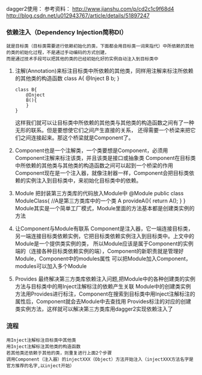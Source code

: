 dagger2使用：
    参考资料：  http://www.jianshu.com/p/cd2c1c9f68d4
              http://blog.csdn.net/u012943767/article/details/51897247



### 依赖注入（Dependency Injection简称DI）
    就是目标类（目标类需要进行依赖初始化的类，下面都会用目标类一词来指代）中所依赖的其他的类的初始化过程，不是通过手动编码的方式创建，
    而是通过技术手段可以把其他的类的已经初始化好的实例自动注入到目标类中

1. 注解(Annotation)来标注目标类中所依赖的其他类，同样用注解来标注所依赖的其他类的构造函数
     class A{
            @Inject
            B b;
       }

       class B{
           @Inject
           B(){
           }
       }
    这样我们就可以让目标类中所依赖的其他类与其他类的构造函数之间有了一种无形的联系。但是要想使它们之间产生直接的关系，
        还得需要一个桥梁来把它们之间连接起来。那这个桥梁就是Component了。

2. Component也是一个注解类，一个类要想是Component，必须用Component注解来标注该类，并且该类是接口或抽象类
   Component在目标类中所依赖的其他类与其他类的构造函数之间可以起到一个桥梁的作用
   Component现在是一个注入器，就像注射器一样，Component会把目标类依赖的实例注入到目标类中，来初始化目标类中的依赖。

3. Module 把封装第三方类库的代码放入Module中
        @Module
        public class ModuleClass{
              //A是第三方类库中的一个类
              A provideA(){
                   return A();
              }
        }
        Module其实是一个简单工厂模式，Module里面的方法基本都是创建类实例的方法
4. 让Component与Module有联系
    Component是注入器，它一端连接目标类，另一端连接目标类依赖实例，它把目标类依赖实例注入到目标类中。上文中的Module是一个提供类实例的类，
    所以Module应该是属于Component的实例端的（连接各种目标类依赖实例的端），Component的新职责就是管理好Module，Component中的modules属性
    可以把Module加入Component，modules可以加入多个Module
5. Provides
    最终解决第三方类库依赖注入问题,把Module中的各种创建类的实例方法与目标类中的用Inject注解标注的依赖产生关联
    Module中的创建类实例方法用Provides进行标注，Component在搜索到目标类中用Inject注解标注的属性后，Component就会去Module中去查找用
    Provides标注的对应的创建类实例方法，这样就可以解决第三方类库用dagger2实现依赖注入了

### 流程
    用Inject注解标注目标类中其他类
    用Inject注解标注其他类的构造函数
    若其他类还依赖于其他的类，则重复进行上面2个步骤
    调用Component（注入器）的injectXXX（Object）方法开始注入（injectXXX方法名字是官方推荐的名字,以inject开始）

